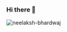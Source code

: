 ### Hi there 👋

<p align="left"> <img src="https://komarev.com/ghpvc/?username=neelaksh-bhardwaj&label=Profile%20views&color=0e75b6&style=flat" alt="neelaksh-bhardwaj" /> </p>
